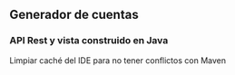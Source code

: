 ## Generador de cuentas
### API Rest y vista construido en Java

Limpiar caché del IDE para no tener conflictos con Maven